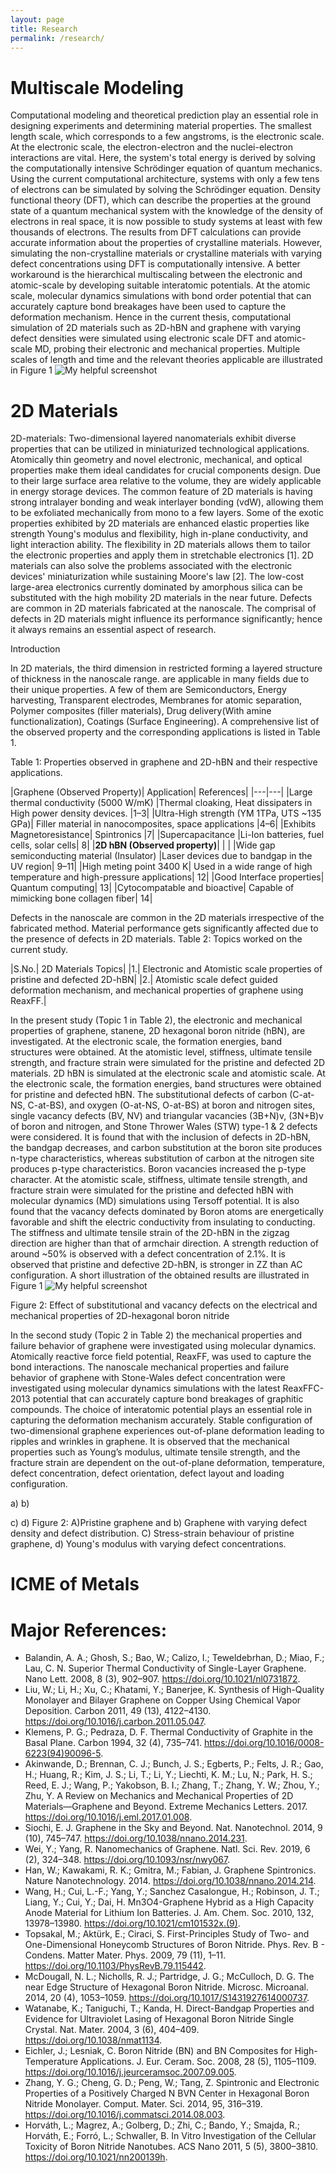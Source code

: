 ```yaml
---
layout: page
title: Research
permalink: /research/
---
```

# Multiscale Modeling
Computational modeling and theoretical prediction play an essential role in designing experiments and determining material properties.  The smallest length scale, which corresponds to a few angstroms, is the electronic scale. At the electronic scale, the electron-electron and the nuclei-electron interactions are vital. Here, the system's total energy is derived by solving the computationally intensive Schrödinger equation of quantum mechanics. Using the current computational architecture, systems with only a few tens of electrons can be simulated by solving the Schrödinger equation. Density functional theory (DFT), which can describe the properties at the ground state of a quantum mechanical system with the knowledge of the density of electrons in real space, it is now possible to study systems at least with few thousands of electrons. The results from DFT calculations can provide accurate information about the properties of crystalline materials.
However, simulating the non-crystalline materials or crystalline materials with varying defect concentrations using DFT is computationally intensive. A better workaround is the hierarchical multiscaling between the electronic and atomic-scale by developing suitable interatomic potentials. At the atomic scale, molecular dynamics simulations with bond order potential that can accurately capture bond breakages have been used to capture the deformation mechanism. Hence in the current thesis, computational simulation of 2D materials such as 2D-hBN and graphene with varying defect densities were simulated using electronic scale DFT and atomic-scale MD, probing their electronic and mechanical properties. Multiple scales of length and time and the relevant theories applicable are illustrated in Figure 1
![My helpful screenshot](/assets/multiscale.png)

# 2D Materials
<div style="text-align: left">
2D-materials: Two-dimensional layered nanomaterials exhibit diverse properties that can be utilized in miniaturized technological applications. Atomically thin geometry and novel electronic, mechanical, and optical properties make them ideal candidates for crucial components design. Due to their large surface area relative to the volume, they are widely applicable in energy storage devices. The common feature of 2D materials is having strong intralayer bonding and weak interlayer bonding (vdW), allowing them to be exfoliated mechanically from mono to a few layers. Some of the exotic properties exhibited by 2D materials are enhanced elastic properties like strength Young's modulus and flexibility, high in-plane conductivity, and light interaction ability. The flexibility in 2D materials allows them to tailor the electronic properties and apply them in stretchable electronics [1]. 2D materials can also solve the problems associated with the electronic devices' miniaturization while sustaining Moore's law [2]. The low-cost large-area electronics currently dominated by amorphous silica can be substituted with the high mobility 2D materials in the near future.
Defects are common in 2D materials fabricated at the nanoscale. The comprisal of defects in 2D materials might influence its performance significantly; hence it always remains an essential aspect of research.
</div>





Introduction

In 2D materials, the third dimension in restricted forming a layered structure of thickness in the nanoscale range.  are applicable in many fields due to their unique properties. A few of them are Semiconductors, Energy harvesting, Transparent electrodes, Membranes for atomic separation, Polymer composites (filler materials), Drug delivery(With amine functionalization), Coatings (Surface Engineering). A comprehensive list of the observed property and the corresponding applications is listed in Table 1.

Table 1: Properties observed in graphene and 2D-hBN and their respective applications.

|Graphene (Observed Property)|	Application|	References|
|---|---|
|Large thermal conductivity (5000 W/mK)	|Thermal cloaking, Heat dissipaters in High power density devices.	|1–3|
|Ultra-High strength (YM 1TPa, UTS ~135 GPa)|	Filler material in nanocomposites, space applications	|4–6|
|Exhibits Magnetoresistance|	Spintronics	|7|
|Supercapacitance	|Li-Ion batteries, fuel cells, solar cells|	8|
|**2D hBN (Observed property)**|	| |
|Wide gap semiconducting material (Insulator)	|Laser devices due to bandgap in the UV region|	9–11|
|High meting point 3400 K|	Used in a wide range of high temperature and high-pressure applications|	12|
|Good Interface properties|	Quantum computing|	13|
|Cytocompatable and bioactive|	Capable of mimicking bone collagen fiber|	14|

Defects in the nanoscale are common in the 2D materials irrespective of the fabricated method. Material performance gets significantly affected due to the presence of defects in 2D materials.
Table 2: Topics worked on the current study.

|S.No.|	2D Materials Topics|
|1.|	Electronic and Atomistic scale properties of pristine and defected 2D-hBN|
|2.|	Atomistic scale defect guided deformation mechanism, and mechanical properties of graphene using ReaxFF.|

In the present study (Topic 1 in Table 2), the electronic and mechanical properties of graphene, stanene, 2D hexagonal boron nitride (hBN), are investigated. At the electronic scale, the formation energies, band structures were obtained. At the atomistic level, stiffness, ultimate tensile strength, and fracture strain were simulated for the pristine and defected 2D materials.
2D hBN is simulated at the electronic scale and atomistic scale. At the electronic scale, the formation energies, band structures were obtained for pristine and defected hBN. The substitutional defects of carbon (C-at-NS, C-at-BS), and oxygen (O-at-NS, O-at-BS) at boron and nitrogen sites, single vacancy defects (BV, NV) and triangular vacancies (3B+N)v, (3N+B)v of boron and nitrogen, and Stone Thrower Wales (STW) type-1 & 2 defects were considered. It is found that with the inclusion of defects in 2D-hBN, the bandgap decreases, and carbon substitution at the boron site produces n-type characteristics, whereas substitution of carbon at the nitrogen site produces p-type characteristics. Boron vacancies increased the p-type character. At the atomistic scale, stiffness, ultimate tensile strength, and fracture strain were simulated for the pristine and defected hBN with molecular dynamics (MD) simulations using Tersoff potential. It is also found that the vacancy defects dominated by Boron atoms are energetically favorable and shift the electric conductivity from insulating to conducting. The stiffness and ultimate tensile strain of the 2D-hBN in the zigzag direction are higher than that of armchair direction. A strength reduction of around ~50% is observed with a defect concentration of 2.1%. It is observed that pristine and defective 2D-hBN, is stronger in ZZ than AC configuration. A short illustration of the obtained results are illustrated in Figure 1
![My helpful screenshot](/assets/hbn.png)

Figure 2: Effect of substitutional and vacancy defects on the electrical and mechanical properties of 2D-hexagonal boron nitride

In the second study (Topic 2 in Table 2) the mechanical properties and failure behavior of graphene were investigated using molecular dynamics. Atomically reactive force field potential, ReaxFF, was used to capture the bond interactions. The nanoscale mechanical properties and failure behavior of graphene with Stone-Wales defect concentration were investigated using molecular dynamics simulations with the latest ReaxFFC-2013 potential that can accurately capture bond breakages of graphitic compounds. The choice of interatomic potential plays an essential role in capturing the deformation mechanism accurately. Stable configuration of two-dimensional graphene experiences out-of-plane deformation leading to ripples and wrinkles in graphene. It is observed that the mechanical properties such as Young’s modulus, ultimate tensile strength, and the fracture strain are dependent on the out-of-plane deformation, temperature, defect concentration, defect orientation, defect layout and loading configuration.

a)		b)


c)	d)
Figure 2: A)Pristine graphene and b) Graphene with varying defect density and defect distribution. C) Stress-strain behaviour of pristine graphene, d) Young's modulus with varying defect concentrations.

# ICME of Metals


# Major References:
* 	Balandin, A. A.; Ghosh, S.; Bao, W.; Calizo, I.; Teweldebrhan, D.; Miao, F.; Lau, C. N. Superior Thermal Conductivity of Single-Layer Graphene. Nano Lett. 2008, 8 (3), 902–907. https://doi.org/10.1021/nl0731872.
* 	Liu, W.; Li, H.; Xu, C.; Khatami, Y.; Banerjee, K. Synthesis of High-Quality Monolayer and Bilayer Graphene on Copper Using Chemical Vapor Deposition. Carbon 2011, 49 (13), 4122–4130. https://doi.org/10.1016/j.carbon.2011.05.047.
* 	Klemens, P. G.; Pedraza, D. F. Thermal Conductivity of Graphite in the Basal Plane. Carbon 1994, 32 (4), 735–741. https://doi.org/10.1016/0008-6223(94)90096-5.
* Akinwande, D.; Brennan, C. J.; Bunch, J. S.; Egberts, P.; Felts, J. R.; Gao, H.; Huang, R.; Kim, J. S.; Li, T.; Li, Y.; Liechti, K. M.; Lu, N.; Park, H. S.; Reed, E. J.; Wang, P.; Yakobson, B. I.; Zhang, T.; Zhang, Y. W.; Zhou, Y.; Zhu, Y. A Review on Mechanics and Mechanical Properties of 2D Materials—Graphene and Beyond. Extreme Mechanics Letters. 2017. https://doi.org/10.1016/j.eml.2017.01.008.
*	Siochi, E. J. Graphene in the Sky and Beyond. Nat. Nanotechnol. 2014, 9 (10), 745–747. https://doi.org/10.1038/nnano.2014.231.
*	Wei, Y.; Yang, R. Nanomechanics of Graphene. Natl. Sci. Rev. 2019, 6 (2), 324–348. https://doi.org/10.1093/nsr/nwy067.
*	Han, W.; Kawakami, R. K.; Gmitra, M.; Fabian, J. Graphene Spintronics. Nature Nanotechnology. 2014. https://doi.org/10.1038/nnano.2014.214.
*	Wang, H.; Cui, L.-F.; Yang, Y.; Sanchez Casalongue, H.; Robinson, J. T.; Liang, Y.; Cui, Y.; Dai, H. Mn3O4-Graphene Hybrid as a High Capacity Anode Material for Lithium Ion Batteries. J. Am. Chem. Soc. 2010, 132, 13978–13980. https://doi.org/10.1021/cm101532x.(9).
*	Topsakal, M.; Aktürk, E.; Ciraci, S. First-Principles Study of Two- and One-Dimensional Honeycomb Structures of Boron Nitride. Phys. Rev. B - Condens. Matter Mater. Phys. 2009, 79 (11), 1–11. https://doi.org/10.1103/PhysRevB.79.115442.
*	McDougall, N. L.; Nicholls, R. J.; Partridge, J. G.; McCulloch, D. G. The near Edge Structure of Hexagonal Boron Nitride. Microsc. Microanal. 2014, 20 (4), 1053–1059. https://doi.org/10.1017/S1431927614000737.
*	Watanabe, K.; Taniguchi, T.; Kanda, H. Direct-Bandgap Properties and Evidence for Ultraviolet Lasing of Hexagonal Boron Nitride Single Crystal. Nat. Mater. 2004, 3 (6), 404–409. https://doi.org/10.1038/nmat1134.
*	Eichler, J.; Lesniak, C. Boron Nitride (BN) and BN Composites for High-Temperature Applications. J. Eur. Ceram. Soc. 2008, 28 (5), 1105–1109. https://doi.org/10.1016/j.jeurceramsoc.2007.09.005.
*	Zhang, Y. G.; Cheng, G. D.; Peng, W.; Tang, Z. Spintronic and Electronic Properties of a Positively Charged N BVN Center in Hexagonal Boron Nitride Monolayer. Comput. Mater. Sci. 2014, 95, 316–319. https://doi.org/10.1016/j.commatsci.2014.08.003.
*	Horváth, L.; Magrez, A.; Golberg, D.; Zhi, C.; Bando, Y.; Smajda, R.; Horváth, E.; Forró, L.; Schwaller, B. In Vitro Investigation of the Cellular Toxicity of Boron Nitride Nanotubes. ACS Nano 2011, 5 (5), 3800–3810. https://doi.org/10.1021/nn200139h.

